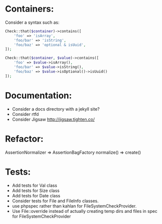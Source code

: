 Containers:
===========

Consider a syntax such as:

```php
Check::that($container)->contains([
    'foo' => 'isArray',
    'foo/bar' => 'isString',
    'foo/baz' => 'optional & isUuid',
]);
```

```php
Check::that($container, $value)->contains([
    'foo' => $value->isArray(),
    'foo/bar' => $value->isString(),
    'foo/baz' => $value->isOptional()->isUuid()
]);
```

Documentation:
==============
- Consider a docs directory with a jekyll site?
- Consider rtfd
- Consider Jigsaw http://jigsaw.tighten.co/


Refactor:
=========
AssertionNormalizer => AssertionBagFactory
    normalize() => create()

Tests:
======

* Add tests for Val class
* Add tests for Size class
* Add tests for Date class
* Consider tests for File and FileInfo classes.
* use phpspec rather than kahlan for FileSystemCheckProvider.
* Use File::override instead of actually creating temp dirs and files in spec for FileSystemCheckProvider
